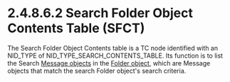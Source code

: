 <html dir="LTR" xmlns:mshelp="http://msdn.microsoft.com/mshelp" xmlns:ddue="http://ddue.schemas.microsoft.com/authoring/2003/5" xmlns:xlink="http://www.w3.org/1999/xlink" xmlns:tool="http://www.microsoft.com/tooltip">
    <head>
        <meta http-equiv="Content-Type" content="text/html; CHARSET=utf-8"></meta>
        <meta name="save" content="history"></meta>
        <title>2.4.8.6.2 Search Folder Object Contents Table (SFCT)</title>
        <xml>
            <mshelp:toctitle title="2.4.8.6.2 Search Folder Object Contents Table (SFCT)"></mshelp:toctitle>
            <mshelp:rltitle title="[MS-PST]: Search Folder Object Contents Table (SFCT)"></mshelp:rltitle>
            <mshelp:keyword index="A" term="f7b58f70-2240-497a-9005-7771bcff9cb6"></mshelp:keyword>
            <mshelp:attr name="DCSext.ContentType" value="open specification"></mshelp:attr>
            <mshelp:attr name="AssetID" value="f7b58f70-2240-497a-9005-7771bcff9cb6"></mshelp:attr>
            <mshelp:attr name="TopicType" value="kbRef"></mshelp:attr>
            <mshelp:attr name="DCSext.Title" value="[MS-PST]: Search Folder Object Contents Table (SFCT)" />
        </xml>
    </head>
    <body>
        <div id="header">
            <h1 class="heading">2.4.8.6.2 Search Folder Object Contents Table (SFCT)</h1>
        </div>
        <div id="mainSection">
            <div id="mainBody">
                <div id="allHistory" class="saveHistory"></div>
                <div id="sectionSection0" class="section" name="collapseableSection">
                    

<p>The Search Folder Object Contents table is a TC node
identified with an NID_TYPE of NID_TYPE_SEARCH_CONTENTS_TABLE. Its function is
to list the Search <a href="08220cc9-69b1-4072-a2e7-2a0ff201d505.md#gt_b6c15d0c-d992-421d-ba96-99d3b63894cf">Message
objects</a> in the <a href="08220cc9-69b1-4072-a2e7-2a0ff201d505.md#gt_0682daa7-c1b8-419b-8a32-6048833d0b72">Folder
object</a>, which are Message objects that match the search Folder object's
search criteria.</p>
                </div>
            </div>
        </div>
    </body>
</html>